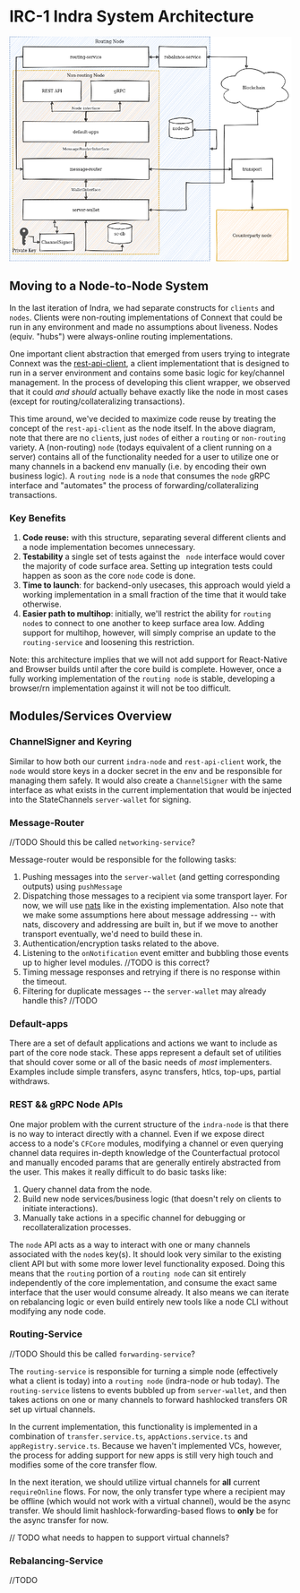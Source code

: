 # IRC-1 Indra System Architecture

![alt text](https://github.com/connext/IRCs/blob/01-system-architecture/assets/IRC-1-architecture.png?raw=true)

## Moving to a Node-to-Node System

In the last iteration of Indra, we had separate constructs for `clients` and `nodes`. Clients were non-routing implementations of Connext that could be run in any environment and made no assumptions about liveness. Nodes (equiv. "hubs") were always-online routing implementations.

One important client abstraction that emerged from users trying to integrate Connext was the [rest-api-client](https://github.com/connext/rest-api-client), a client implementationt that is designed to run in a server environment and contains some basic logic for key/channel management. In the process of developing this client wrapper, we observed that it could *and should* actually behave exactly like the node in most cases (except for routing/collateralizing transactions).

This time around, we've decided to maximize code reuse by treating the concept of the `rest-api-client` as the node itself. In the above diagram, note that there are no `client`s, just `nodes` of either a `routing` or `non-routing` variety. A (non-routing) `node` (todays equivalent of a client running on a server) contains all of the functionality needed for a user to utilize one or many channels in a backend env manually (i.e. by encoding their own business logic). A `routing node` is a `node` that consumes the `node` gRPC interface and "automates" the process of forwarding/collateralizing transactions.

### Key Benefits
1. **Code reuse:** with this structure, separating several different clients and a node implementation becomes unnecessary. 
2. **Testability** a single set of tests against the ` node` interface would cover the majority of code surface area. Setting up integration tests could happen as soon as the core `node` code is done.
3. **Time to launch**: for backend-only usecases, this approach would yield a working implementation in a small fraction of the time that it would take otherwise.
4. **Easier path to multihop**: initially, we'll restrict the ability for `routing node`s to connect to one another to keep surface area low. Adding support for multihop, however, will simply comprise an update to the `routing-service` and loosening this restriction.

Note: this architecture implies that we will not add support for React-Native and Browser builds until after the core build is complete. However, once a fully working implementation of the `routing node` is stable, developing a browser/rn implementation against it will not be too difficult.

## Modules/Services Overview

### ChannelSigner and Keyring
Similar to how both our current `indra-node` and `rest-api-client` work, the `node` would store keys in a docker secret in the env and be responsible for managing them safely. It would also create a `ChannelSigner` with the same interface as what exists in the current implementation that would be injected into the StateChannels `server-wallet` for signing.

### Message-Router
//TODO Should this be called `networking-service`?

Message-router would be responsible for the following tasks:
1. Pushing messages into the `server-wallet` (and getting corresponding outputs) using `pushMessage`
2. Dispatching those messages to a recipient via some transport layer. For now, we will use [nats](https://nats.io) like in the existing implementation. Also note that we make some assumptions here about message addressing -- with nats, discovery and addressing are built in, but if we move to another transport eventually, we'd need to build these in.
3. Authentication/encryption tasks related to the above.
4. Listening to the `onNotification` event emitter and bubbling those events up to higher level modules. //TODO is this correct?
5. Timing message responses and retrying if there is no response within the timeout.
6. Filtering for duplicate messages -- the `server-wallet` may already handle this? //TODO

### Default-apps
There are a set of default applications and actions we want to include as part of the core node stack. These apps represent a default set of utilities that should cover some or all of the basic needs of *most* implementers. Examples include simple transfers, async transfers, htlcs, top-ups, partial withdraws.

### REST && gRPC Node APIs
One major problem with the current structure of the `indra-node` is that there is no way to interact directly with a channel. Even if we expose direct access to a node's `CFCore` modules, modifying a channel or even querying channel data requires in-depth knowledge of the Counterfactual protocol and manually encoded params that are generally entirely abstracted from the user. This makes it really difficult to do basic tasks like:
1. Query channel data from the node.
2. Build new node services/business logic (that doesn't rely on clients to initiate interactions).
3. Manually take actions in a specific channel for debugging or recollateralization processes.

The `node` API acts as a way to interact with one or many channels associated with the `node`s key(s). It should look very similar to the existing client API but with some more lower level functionality exposed. Doing this means that the `routing` portion of a `routing node` can sit entirely independently of the core implementation, and consume the exact same interface that the user would consume already. It also means we can iterate on rebalancing logic or even build entirely new tools like a node CLI without modifying any node code.

### Routing-Service
//TODO Should this be called `forwarding-service`?

The `routing-service` is responsible for turning a simple node (effectively what a client is today) into a `routing node` (indra-node or hub today). The `routing-service` listens to events bubbled up from `server-wallet`, and then takes actions on one or many channels to forward hashlocked transfers OR set up virtual channels.

In the current implementation, this functionality is implemented in a combination of `transfer.service.ts`, `appActions.service.ts` and `appRegistry.service.ts`. Because we haven't implemented VCs, however, the process for adding support for new apps is still very high touch and modifies some of the core transfer flow.

In the next iteration, we should utilize virtual channels for **all** current `requireOnline` flows. For now, the only transfer type where a recipient may be offline (which would not work with a virtual channel), would be the async transfer. We should limit hashlock-forwarding-based flows to **only** be for the async transfer for now.

// TODO what needs to happen to support virtual channels?

### Rebalancing-Service
//TODO